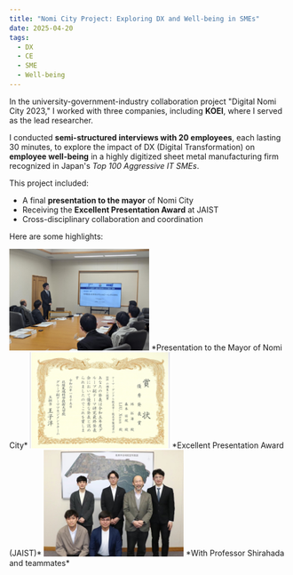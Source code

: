 ```yaml
---
title: "Nomi City Project: Exploring DX and Well-being in SMEs"
date: 2025-04-20
tags:
  - DX
  - CE
  - SME
  - Well-being
---
```


In the university-government-industry collaboration project "Digital Nomi City 2023," I worked with three companies, including **KOEI**, where I served as the lead researcher.  

I conducted **semi-structured interviews with 20 employees**, each lasting 30 minutes, to explore the impact of DX (Digital Transformation) on **employee well-being** in a highly digitized sheet metal manufacturing firm recognized in Japan's *Top 100 Aggressive IT SMEs*.

This project included:
- A final **presentation to the mayor** of Nomi City
- Receiving the **Excellent Presentation Award** at JAIST
- Cross-disciplinary collaboration and coordination

Here are some highlights:

<img src="/images/presentation-nomicity.jpg" alt="Presentation to Nomi City" width="50%">
*Presentation to the Mayor of Nomi City*

<img src="/images/presentation-award.jpg" alt="Presentation Award" width="50%">
*Excellent Presentation Award (JAIST)*

<img src="/images/group-photo.jpg" alt="Team Photo" width="50%">
*With Professor Shirahada and teammates*
